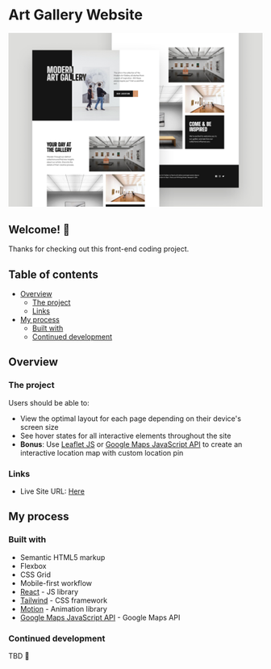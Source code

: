 # Art Gallery Website

![Design preview for the Art Gallery Website coding challenge](public/assets/desktop-design.png)

## Welcome! 👋

Thanks for checking out this front-end coding project.

## Table of contents

- [Overview](#overview)
  - [The project](#the-project)
  - [Links](#links)
- [My process](#my-process)
  - [Built with](#built-with)
  - [Continued development](#continued-development)

## Overview

### The project

Users should be able to:

- View the optimal layout for each page depending on their device's screen size
- See hover states for all interactive elements throughout the site
- **Bonus**: Use [Leaflet JS](https://leafletjs.com/) or [Google Maps JavaScript API](https://developers.google.com/maps/documentation/javascript/overview) to create an interactive location map with custom location pin

### Links

- Live Site URL: [Here](https://art-gallery-website-iota.vercel.app/)

## My process

### Built with

- Semantic HTML5 markup
- Flexbox
- CSS Grid
- Mobile-first workflow
- [React](https://reactjs.org/) - JS library
- [Tailwind](https://tailwindcss.com/) - CSS framework
- [Motion](https://motion.dev/) - Animation library
- [Google Maps JavaScript API](https://developers.google.com/maps/documentation/javascript/overview) - Google Maps API

### Continued development

TBD 🚀
